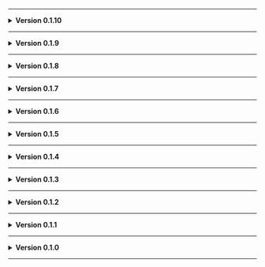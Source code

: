 
---

**<details><summary>Version 0.1.10</summary>**

 - Added Universal Radar as a dependency because I forgot to do it earlier.

</details>

---

**<details><summary>Version 0.1.9</summary>**

 - Added moon video.
 - More decor.
 - Changed box mesh.
 
 </details>

---

**<details><summary>Version 0.1.8</summary>**

 - Decorated.
 - Gave train tracks some collision.
 - Added 3 configs for extra worm spawns (each adds an extra 3 worm spawns, only one defaults to true).
 
 </details>

---

**<details><summary>Version 0.1.7</summary>**

 - Icon updated.
 
 </details>

---

**<details><summary>Version 0.1.6</summary>**

 - Readme pics.
 
 </details>

---

**<details><summary>Version 0.1.5</summary>**

 - More compatibility with v0xx's LethalElements (confirmed with the Beta version).
 
 </details>

---

**<details><summary>Version 0.1.4</summary>**

 - Removed collision on a puddle.
 
 </details>

---

**<details><summary>Version 0.1.3</summary>**

 - Added scaffolding near fire exit.
 - Dust storm effect now resumes when exiting fire exit.
 
 </details>

---

**<details><summary>Version 0.1.2</summary>**

 - Update to README.
 - Added Moon_Day_Speed_Multiplier_Patcher and AutoScroll as dependencies.
 - Converted terrain to mesh to fix graphical issues (Thanks Voxx!)
 - Type faster on the keyboards!
 
 </details>

---

**<details><summary>Version 0.1.1</summary>**

 - Added JLL as a dependeny.
 
 </details>

---

**<details><summary>Version 0.1.0</summary>**

 - Initial standalone upload.
 
 </details>
 
---
